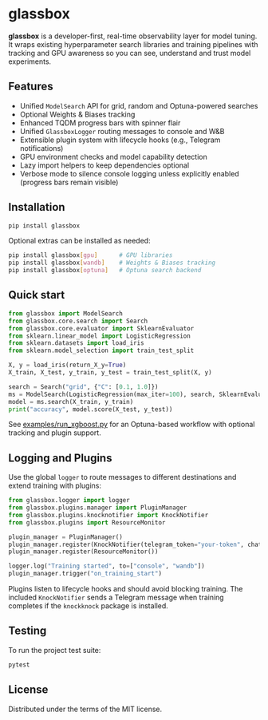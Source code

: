 # glassbox

**glassbox** is a developer-first, real-time observability layer for model tuning. It wraps existing hyperparameter search libraries and training pipelines with tracking and GPU awareness so you can see, understand and trust model experiments.

## Features
- Unified `ModelSearch` API for grid, random and Optuna-powered searches
- Optional Weights & Biases tracking
- Enhanced TQDM progress bars with spinner flair
- Unified `GlassboxLogger` routing messages to console and W&B
- Extensible plugin system with lifecycle hooks (e.g., Telegram notifications)
- GPU environment checks and model capability detection
- Lazy import helpers to keep dependencies optional
- Verbose mode to silence console logging unless explicitly enabled (progress bars remain visible)

## Installation
```bash
pip install glassbox
```

Optional extras can be installed as needed:
```bash
pip install glassbox[gpu]      # GPU libraries
pip install glassbox[wandb]    # Weights & Biases tracking
pip install glassbox[optuna]   # Optuna search backend
```

## Quick start
```python
from glassbox import ModelSearch
from glassbox.core.search import Search
from glassbox.core.evaluator import SklearnEvaluator
from sklearn.linear_model import LogisticRegression
from sklearn.datasets import load_iris
from sklearn.model_selection import train_test_split

X, y = load_iris(return_X_y=True)
X_train, X_test, y_train, y_test = train_test_split(X, y)

search = Search("grid", {"C": [0.1, 1.0]})
ms = ModelSearch(LogisticRegression(max_iter=100), search, SklearnEvaluator(), verbose=True)
model = ms.search(X_train, y_train)
print("accuracy", model.score(X_test, y_test))
```

See [examples/run_xgboost.py](glassbox/examples/run_xgboost.py) for an Optuna-based workflow with optional tracking and plugin support.

## Logging and Plugins

Use the global `logger` to route messages to different destinations and extend training with plugins:

```python
from glassbox.logger import logger
from glassbox.plugins.manager import PluginManager
from glassbox.plugins.knocknotifier import KnockNotifier
from glassbox.plugins import ResourceMonitor

plugin_manager = PluginManager()
plugin_manager.register(KnockNotifier(telegram_token="your-token", chat_id=123456))
plugin_manager.register(ResourceMonitor())

logger.log("Training started", to=["console", "wandb"])
plugin_manager.trigger("on_training_start")
```

Plugins listen to lifecycle hooks and should avoid blocking training. The included `KnockNotifier` sends a Telegram message when training completes if the `knockknock` package is installed.

## Testing
To run the project test suite:
```bash
pytest
```

## License
Distributed under the terms of the MIT license.
